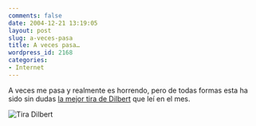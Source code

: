 ```yaml
---
comments: false
date: 2004-12-21 13:19:05
layout: post
slug: a-veces-pasa
title: A veces pasa…
wordpress_id: 2168
categories:
- Internet
---
```


A veces me pasa y realmente es horrendo, pero de todas formas esta ha sido sin dudas [la mejor tira de Dilbert](http://www.comics.com/comics/dilbert/archive/images/dilbert2030512041221.gif) que leí en el mes.





![Tira Dilbert](http://www.minid.net/images/dilbert-lol.png)




 
